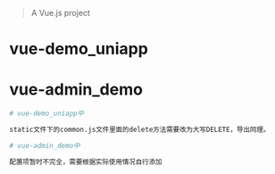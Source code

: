 > A Vue.js project
# vue-demo_uniapp
# vue-admin_demo
``` bash
# vue-demo_uniapp中

static文件下的common.js文件里面的delete方法需要改为大写DELETE，导出同理。

# vue-admin_demo中

配置项暂时不完全，需要根据实际使用情况自行添加





